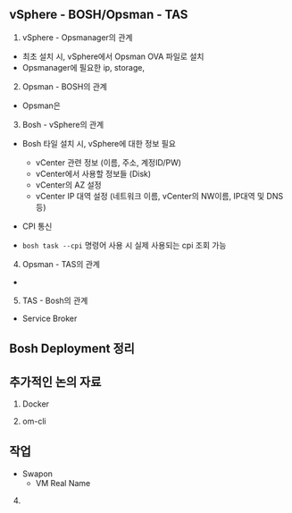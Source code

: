 ## vSphere - BOSH/Opsman - TAS
1. vSphere - Opsmanager의 관계
- 최초 설치 시, vSphere에서 Opsman OVA 파일로 설치
- Opsmanager에 필요한 ip, storage, 

2. Opsman - BOSH의 관계
- Opsman은 

3. Bosh - vSphere의 관계
- Bosh 타일 설치 시, vSphere에 대한 정보 필요
  - vCenter 관련 정보 (이름, 주소, 계정ID/PW)
  - vCenter에서 사용할 정보들 (Disk)
  - vCenter의 AZ 설정
  - vCenter IP 대역 설정 (네트워크 이름, vCenter의 NW이름, IP대역 및 DNS 등)

- CPI 통신
- `bosh task --cpi` 명령어 사용 시 실제 사용되는 cpi 조회 가능


4. Opsman - TAS의 관계
- 

5. TAS - Bosh의 관계
- Service Broker

## Bosh Deployment 정리




## 추가적인 논의 자료
1. Docker




2. om-cli

## 작업 
- Swapon
  - VM Real Name
4. 
